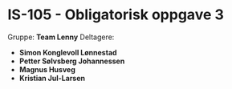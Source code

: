 # IS-105 - Obligatorisk oppgave 3

Gruppe: **Team Lenny**
Deltagere:
*   **Simon Konglevoll Lønnestad**
*   **Petter Sølvsberg Johannessen**
*   **Magnus Husveg**
*   **Kristian Jul-Larsen**